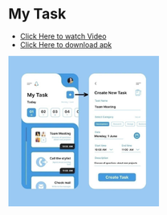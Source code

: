 # My Task
- [Click Here to watch Video](https://youtube.com/shorts/eRi_t-EKH1I)
- [Click Here to download apk](https://drive.google.com/file/d/1XydzI3VhlIE784YRhJ8d3aSccJSW9Whk/view?usp=sharing)
<img src="screenshot.jpeg" height="300em" href = "https://youtube.com/shorts/eRi_t-EKH1I" />

